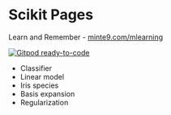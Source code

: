 # Scikit Pages

Learn and Remember - [minte9.com/mlearning](https://www.minte9.com/mlearning)

[![Gitpod ready-to-code](https://img.shields.io/badge/Gitpod-ready--to--code-blue?logo=gitpod)](https://gitpod.io/#https://github.com/minte9/mlearning-pages)

- Classifier
- Linear model
- Iris species
- Basis expansion
- Regularization